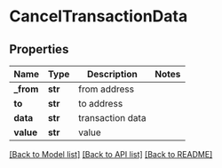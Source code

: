 # CancelTransactionData

## Properties
Name | Type | Description | Notes
------------ | ------------- | ------------- | -------------
**_from** | **str** | from address | 
**to** | **str** | to address | 
**data** | **str** | transaction data | 
**value** | **str** | value | 

[[Back to Model list]](../README.md#documentation-for-models) [[Back to API list]](../README.md#documentation-for-api-endpoints) [[Back to README]](../README.md)

